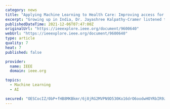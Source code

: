 ```yaml
---
category: news
title: "Applying Machine Learning to Health Care: Improving access for all [WIE From Around the World]"
excerpt: "Growing up in India, Dr. Jayashree Kalpathy-Cramer listened to her mother talk about her work as a physics professor who taught electronics, and it piqued her interest in engineering. She calls this a position of both privilege and good fortune,"
publishedDateTime: 2021-12-06T07:47:00Z
originalUrl: "https://ieeexplore.ieee.org/document/9600640"
webUrl: "https://ieeexplore.ieee.org/document/9600640"
type: article
quality: 7
heat: 7
published: false

provider:
  name: IEEE
  domain: ieee.org

topics:
  - Machine Learning
  - AI

secured: "OESCocIZ/0bP+fHB8MKBkmr/6j8jRG2MVPN9D530Ko16drO6oodwHOYRbIR9zEyTaOQ3K4ViDQ6D03izevlJK0JtUF05iwZO5dkQyjaro9IYrew0iemjxp2ApcGqKqgYs+Y7AleFhFHJ65T8fZLs6YpGj/HVtczdkxx50+9Q1Hm5DU1ZV7FjeXsUyIC8zD7g8le3vWKBAor9nhXXv8dkuGSl35tBf2GI4OlOgdsqp39B9i4DAQjsfVeOiGUY3Ygs90qfUkjnvbF4z+35h0l2iFWrLsWxtKydyYTWm41YKzTYCtOgjQT+qb+j4B2KQaYOsVBfn4e65mg44x6zsSU5ffnyyl1PQ4sVAKd2mJya3lY=;fJ5KJS8IBmeHxX+D+NMzYw=="
---
```


